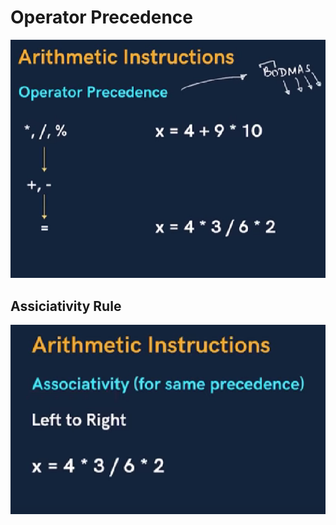 # Operator Precedence
![Operator Precedence](./OperatorPrecedence.png)

## Assiciativity Rule
![Associativity Rule](./Associativity.png)